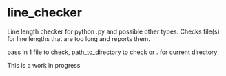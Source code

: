 # line_checker

Line length checker for python .py and possible other types.  Checks file(s) for line lengths that are too long and reports them.

pass in 1 file to check, path_to_directory to check or . for current directory

This is a work in progress